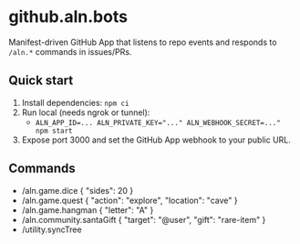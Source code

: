 # github.aln.bots

Manifest-driven GitHub App that listens to repo events and responds to `/aln.*` commands in issues/PRs.

## Quick start

1. Install dependencies: `npm ci`
2. Run local (needs ngrok or tunnel):
   - `ALN_APP_ID=... ALN_PRIVATE_KEY="..." ALN_WEBHOOK_SECRET=..." npm start`
3. Expose port 3000 and set the GitHub App webhook to your public URL.

## Commands
- /aln.game.dice { "sides": 20 }
- /aln.game.quest { "action": "explore", "location": "cave" }
- /aln.game.hangman { "letter": "A" }
- /aln.community.santaGift { "target": "@user", "gift": "rare-item" }
- /utility.syncTree

